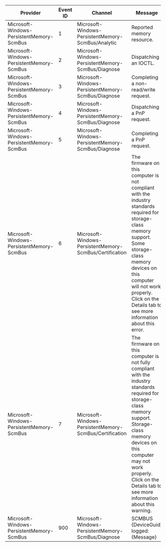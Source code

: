 Provider                                   |  Event ID  |  Channel                                                  |  Message
-------------------------------------------|------------|-----------------------------------------------------------|-----------------------------------------------------------------------------------------------------------------------------------------------------------------------------------------------------------------------------------------------------------------------------------
Microsoft-Windows-PersistentMemory-ScmBus  |  1         |  Microsoft-Windows-PersistentMemory-ScmBus/Analytic       |  Reported memory resource.
Microsoft-Windows-PersistentMemory-ScmBus  |  2         |  Microsoft-Windows-PersistentMemory-ScmBus/Diagnose       |  Dispatching an IOCTL.
Microsoft-Windows-PersistentMemory-ScmBus  |  3         |  Microsoft-Windows-PersistentMemory-ScmBus/Diagnose       |  Completing a non-read/write request.
Microsoft-Windows-PersistentMemory-ScmBus  |  4         |  Microsoft-Windows-PersistentMemory-ScmBus/Diagnose       |  Dispatching a PnP request.
Microsoft-Windows-PersistentMemory-ScmBus  |  5         |  Microsoft-Windows-PersistentMemory-ScmBus/Diagnose       |  Completing a PnP request.
Microsoft-Windows-PersistentMemory-ScmBus  |  6         |  Microsoft-Windows-PersistentMemory-ScmBus/Certification  |  The firmware on this computer is not compliant with the industry standards required for storage-class memory support. Some storage-class memory devices on this computer will not work properly.             Click on the Details tab to see more information about this error.
Microsoft-Windows-PersistentMemory-ScmBus  |  7         |  Microsoft-Windows-PersistentMemory-ScmBus/Certification  |  The firmware on this computer is not fully compliant with the industry standards required for storage-class memory support. Storage-class memory devices on this computer may not work properly.             Click on the Details tab to see more information about this warning.
Microsoft-Windows-PersistentMemory-ScmBus  |  900       |  Microsoft-Windows-PersistentMemory-ScmBus/Diagnose       |  SCMBUS {DeviceGuid} logged:                           {Message}